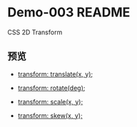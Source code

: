 # Demo-003 README

CSS 2D Transform

## 预览

- [transform: translate(x, y);](https://yiheyue.github.io/front-end-demos/demo-003/translate.html)

- [transform: rotate(deg);](https://yiheyue.github.io/front-end-demos/demo-003/rotate.html)

- [transform: scale(x, y);](https://yiheyue.github.io/front-end-demos/demo-003/scale.html)

- [transform: skew(x, y);](https://yiheyue.github.io/front-end-demos/demo-003/skew.html)